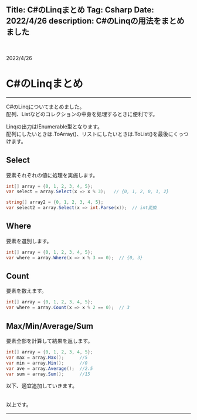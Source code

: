 Title: C#のLinqまとめ
Tag: Csharp
Date: 2022/4/26
description: C#のLinqの用法をまとめました
---

<br>

2022/4/26

# C#のLinqまとめ

---

C#のLinqについてまとめました。  
配列、Listなどのコレクションの中身を処理するときに便利です。  

Linqの出力はIEnumerable型となります。  
配列にしたいときは.ToArray()、リストにしたいときは.ToList()を最後にくっつけます。  

## Select

要素それぞれの値に処理を実施します。  

```C#
int[] array = {0, 1, 2, 3, 4, 5};
var select = array.Select(x => x % 3);   // {0, 1, 2, 0, 1, 2}

string[] array2 = {0, 1, 2, 3, 4, 5};
var select2 = array.Select(x => int.Parse(x));  // int変換
```

## Where

要素を選別します。  

```C#
int[] array = {0, 1, 2, 3, 4, 5};
var where = array.Where(x => x % 3 == 0);  // {0, 3}
```


## Count

要素を数えます。  

```C#
int[] array = {0, 1, 2, 3, 4, 5};
var where = array.Count(x => x % 2 == 0);  // 3
```


## Max/Min/Average/Sum

要素全部を計算して結果を返します。  

```C#
int[] array = {0, 1, 2, 3, 4, 5};
var max = array.Max();      //5
var min = array.Min();      //0
var ave = array.Average();  //2.5
var sum = array.Sum();      //15
```


以下、適宜追加していきます。  


<br>
以上です。  
<br>

---

